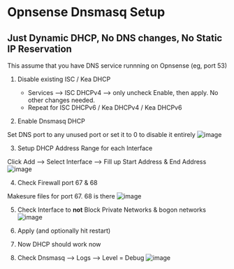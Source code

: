 # Opnsense Dnsmasq Setup

## Just Dynamic DHCP, No DNS changes, No Static IP Reservation
This assume that you have DNS service runnning on Opnsense (eg, port 53)

1. Disable existing ISC / Kea DHCP
   * Services --> ISC DHCPv4 --> only uncheck Enable, then apply. No other changes needed.
   * Repeat for ISC DHCPv6 / Kea DHCPv4 / Kea DHCPv6

2. Enable Dnsmasq DHCP

Set DNS port to any unused port or set it to 0 to disable it entirely
![image](https://github.com/user-attachments/assets/bffec432-86ad-4c23-8812-e5c2a3ee5100)

3. Setup DHCP Address Range for each Interface

Click Add --> Select Interface --> Fill up Start Address & End Address
![image](https://github.com/user-attachments/assets/2925b378-503f-4764-846b-ab080e4b053d)

4. Check Firewall port 67 & 68

Makesure files for port 67. 68 is there
![image](https://github.com/user-attachments/assets/0136cf95-aff7-4a9e-af6e-4955db5ee0c7)

5. Check Interface to **not** Block Private Networks & bogon networks
![image](https://github.com/user-attachments/assets/60c58d24-970e-446b-8e39-03fdd83a91ef)

6. Apply (and optionally hit restart)

7. Now DHCP should work now
   
8. Check Dnsmasq --> Logs --> Level = Debug
![image](https://github.com/user-attachments/assets/3c8a13a3-6090-45d8-a1ed-b64789691d16)

